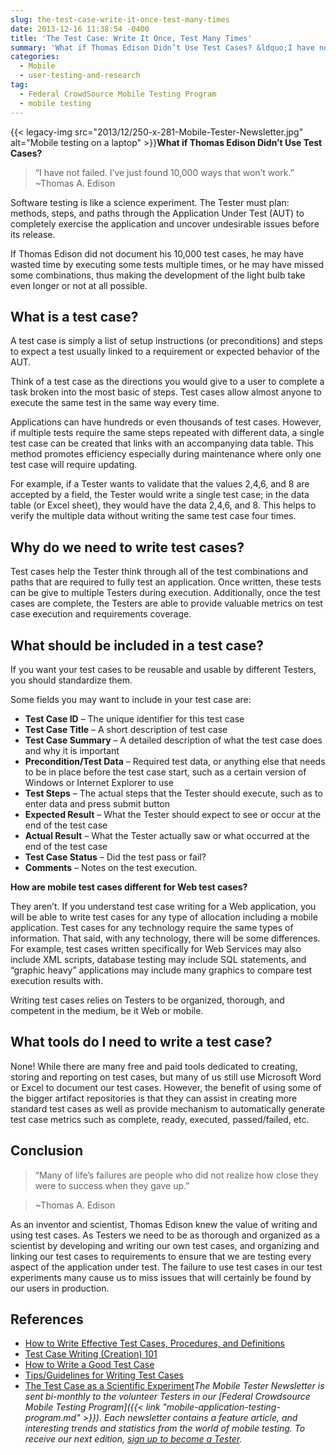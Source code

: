 ```yaml
---
slug: the-test-case-write-it-once-test-many-times
date: 2013-12-16 11:38:54 -0400
title: 'The Test Case: Write It Once, Test Many Times'
summary: 'What if Thomas Edison Didn’t Use Test Cases? &ldquo;I have not failed. I&#8217;ve just found 10,000 ways that won&#8217;t work.&rdquo; ~Thomas A. Edison Software testing is like a science experiment. The Tester must plan: methods, steps, and paths through the Application Under Test (AUT) to completely exercise the'
categories:
  - Mobile
  - user-testing-and-research
tag:
  - Federal CrowdSource Mobile Testing Program
  - mobile testing
---
```


{{< legacy-img src="2013/12/250-x-281-Mobile-Tester-Newsletter.jpg" alt="Mobile testing on a laptop" >}}**What if Thomas Edison Didn’t Use Test Cases?**

> “I have not failed. I&#8217;ve just found 10,000 ways that won&#8217;t work.” ~Thomas A. Edison

Software testing is like a science experiment. The Tester must plan: methods, steps, and paths through the Application Under Test (AUT) to completely exercise the application and uncover undesirable issues before its release.

If Thomas Edison did not document his 10,000 test cases, he may have wasted time by executing some tests multiple times, or he may have missed some combinations, thus making the development of the light bulb take even longer or not at all possible.

## What is a test case?

A test case is simply a list of setup instructions (or preconditions) and steps to expect a test usually linked to a requirement or expected behavior of the AUT.

Think of a test case as the directions you would give to a user to complete a task broken into the most basic of steps. Test cases allow almost anyone to execute the same test in the same way every time.

Applications can have hundreds or even thousands of test cases. However, if multiple tests require the same steps repeated with different data, a single test case can be created that links with an accompanying data table. This method promotes efficiency especially during maintenance where only one test case will require updating.

For example, if a Tester wants to validate that the values 2,4,6, and 8 are accepted by a field, the Tester would write a single test case; in the data table (or Excel sheet), they would have the data 2,4,6, and 8. This helps to verify the multiple data without writing the same test case four times.

## Why do we need to write test cases?

Test cases help the Tester think through all of the test combinations and paths that are required to fully test an application. Once written, these tests can be give to multiple Testers during execution. Additionally, once the test cases are complete, the Testers are able to provide valuable metrics on test case execution and requirements coverage.

## What should be included in a test case?

If you want your test cases to be reusable and usable by different Testers, you should standardize them.

Some fields you may want to include in your test case are:

  * **Test Case ID** – The unique identifier for this test case
  * **Test Case Title** – A short description of test case
  * **Test Case Summary** – A detailed description of what the test case does and why it is important
  * **Precondition/Test Data** – Required test data, or anything else that needs to be in place before the test case start, such as a certain version of Windows or Internet Explorer to use
  * **Test Steps** – The actual steps that the Tester should execute, such as to enter data and press submit button
  * **Expected Result** – What the Tester should expect to see or occur at the end of the test case
  * **Actual Result** – What the Tester actually saw or what occurred at the end of the test case
  * **Test Case Status** – Did the test pass or fail?
  * **Comments** – Notes on the test execution.

**How are mobile test cases different for Web test cases?**

They aren’t. If you understand test case writing for a Web application, you will be able to write test cases for any type of allocation including a mobile application. Test cases for any technology require the same types of information. That said, with any technology, there will be some differences. For example, test cases written specifically for Web Services may also include XML scripts, database testing may include SQL statements, and “graphic heavy” applications may include many graphics to compare test execution results with.

Writing test cases relies on Testers to be organized, thorough, and competent in the medium, be it Web or mobile.

## What tools do I need to write a test case?

None! While there are many free and paid tools dedicated to creating, storing and reporting on test cases, but many of us still use Microsoft Word or Excel to document our test cases. However, the benefit of using some of the bigger artifact repositories is that they can assist in creating more standard test cases as well as provide mechanism to automatically generate test case metrics such as complete, ready, executed, passed/failed, etc.

## **Conclusion**

> “Many of life&#8217;s failures are people who did not realize how close they were to success when they gave up.”
  
> ~Thomas A. Edison

As an inventor and scientist, Thomas Edison knew the value of writing and using test cases. As Testers we need to be as thorough and organized as a scientist by developing and writing our own test cases, and organizing and linking our test cases to requirements to ensure that we are testing every aspect of the application under test. The failure to use test cases in our test experiments many cause us to miss issues that will certainly be found by our users in production.

## **References**

  * <a class="wiki_link_ext" href="http://www.softwaretestinghelp.com/how-to-write-effective-test-cases-test-cases-procedures-and-definitions/" rel="nofollow">How to Write Effective Test Cases, Procedures, and Definitions</a>
  * <a class="wiki_link_ext" href="http://file:http://help.utest.com/testers/crash-courses/functional/test-case-writing-creation-101" rel="nofollow">Test Case Writing (Creation) 101</a>
  * <a class="wiki_link_ext" href="http://www.qualitytesting.info/profiles/blogs/how-to-write-a-good-test-case" rel="nofollow">How to Write a Good Test Case</a>
  * <a class="wiki_link_ext" href="http://www.softwaretestingclass.com/tips-guidelines-for-writing-test-cases/" rel="nofollow">Tips/Guidelines for Writing Test Cases</a>
  * <a class="wiki_link_ext" href="http://www.stickyminds.com/sitewide.asp?Function=edetail&ObjectType=ART&ObjectId=8965" rel="nofollow">The Test Case as a Scientific Experiment</a>_The Mobile Tester Newsletter is sent bi-monthly to the volunteer Testers in our [Federal Crowdsource Mobile Testing Program]({{< link "mobile-application-testing-program.md" >}}). Each newsletter contains a feature article, and interesting trends and statistics from the world of mobile testing. To receive our next edition, [sign up to become a Tester](https://docs.google.com/a/gsa.gov/spreadsheet/viewform?formkey=dGRJTFdQdjQ5VXNHUHFMbmNzUExhNnc6MQ#gid=0)._

 
